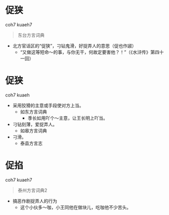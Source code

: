 # 促狭
coh7 kuaeh7
> 东台方言词典
- 北方官话区的“促狭”，刁钻鬼滑，好捉弄人的意思（促也作諔）
  - “又做这等短命～的事，与你无干，何故定要害他？！”（《水浒传》第四十一回）

# 促狭
coh7 kuaeh
+ 采用狡猾的主意或手段使对方上当。
  * 如东方言词典
    - 季长如用吖个～主意，让王长明上吖当。
+ 刁钻刻薄，爱捉弄人。
  * 如皋方言词典
+ 刁滑。
  * 泰县方言志

# 促掐
coh7 kuaeh7
> 泰州方言词典2
- 搞恶作剧捉弄人的行为
  - 这个小伙多～咖，小王同他在做块儿，吃咖他不少苦头。
